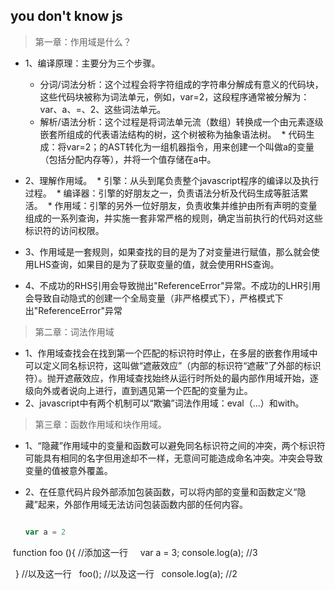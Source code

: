 ## you don't know js
>第一章：作用域是什么？

* 1、编译原理：主要分为三个步骤。
  * 分词/词法分析：这个过程会将字符组成的字符串分解成有意义的代码块，这些代码块被称为词法单元，例如，var=2，这段程序通常被分解为：var、a、=、2、这些词法单元。
  * 解析/语法分析：这个过程是将词法单元流（数组）转换成一个由元素逐级嵌套所组成的代表语法结构的树，这个树被称为抽象语法树。
  * 代码生成：将var=2；的AST转化为一组机器指令，用来创建一个叫做a的变量（包括分配内存等），并将一个值存储在a中。
  
* 2、理解作用域。
  * 引擎：从头到尾负责整个javascript程序的编译以及执行过程。
  * 编译器：引擎的好朋友之一，负责语法分析及代码生成等脏活累活。
  * 作用域：引擎的另外一位好朋友，负责收集并维护由所有声明的变量组成的一系列查询，并实施一套非常严格的规则，确定当前执行的代码对这些标识符的访问权限。
  
* 3、作用域是一套规则，如果查找的目的是为了对变量进行赋值，那么就会使用LHS查询，如果目的是为了获取变量的值，就会使用RHS查询。

* 4、不成功的RHS引用会导致抛出"ReferenceError"异常。不成功的LHR引用会导致自动隐式的创建一个全局变量（非严格模式下），严格模式下出"ReferenceError"异常

>第二章：词法作用域

* 1、作用域查找会在找到第一个匹配的标识符时停止，在多层的嵌套作用域中可以定义同名标识符，这叫做“遮蔽效应”（内部的标识符“遮蔽”了外部的标识符）。抛开遮蔽效应，作用域查找始终从运行时所处的最内部作用域开始，逐级向外或者说向上进行，直到遇见第一个匹配的变量为止。
* 2、javascript中有两个机制可以“欺骗”词法作用域：eval（...）和with。

>第三章：函数作用域和块作用域。

* 1、“隐藏”作用域中的变量和函数可以避免同名标识符之间的冲突，两个标识符可能具有相同的名字但用途却不一样，无意间可能造成命名冲突。冲突会导致变量的值被意外覆盖。
* 2、在任意代码片段外部添加包装函数，可以将内部的变量和函数定义“隐藏”起来，外部作用域无法访问包装函数内部的任何内容。

  ```js
  
  var a = 2
  function foo (){ //添加这一行
     var a = 3;
     console.log(a); //3
   
   } //以及这一行
   foo(); //以及这一行
   console.log(a); //2
   
 ```





 
